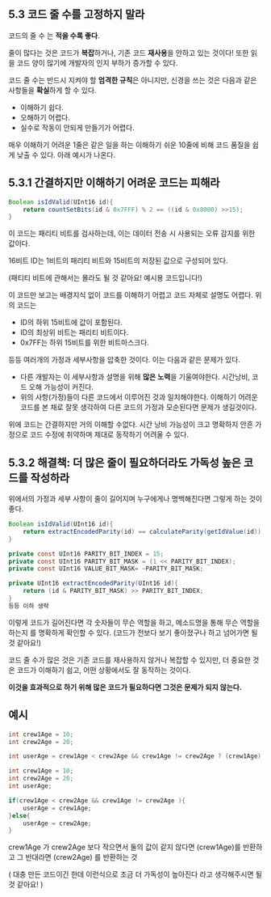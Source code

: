 ## 5.3 코드 줄 수를 고정하지 말라

코드의 줄 수 는 **적을 수록 좋다**.

줄이 많다는 것은 코드가 **복잡**하거나, 기존 코드 **재사용**을 안하고 있는 것이다! 또한 읽을 코드 양이 많기에 개발자의 인지 부하가 증가할 수 있다.

코드 줄 수는 반드시 지켜야 할 **엄격한 규칙**은 아니지만, 신경을 쓰는 것은 다음과 같은 사항들을 **확실**하게 할 수 있다.

- 이해하기 쉽다.
- 오해하기 어렵다.
- 실수로 작동이 안되게 만들기가 어렵다.

매우 이해하기 어려운 1줄은 같은 일을 하는 이해하기 쉬운 10줄에 비해 코드 품질을 쉽게 낮출 수 있다. 아래 예시가 나온다.

## 5.3.1 간결하지만 이해하기 어려운 코드는 피해라

```java
Boolean isIdValid(UInt16 id){
	return countSetBits(id & 0x7FFF) % 2 == ((id & 0x8000) >>15);
}
```

이 코드는 패리티 비트를 검사하는데, 이는 데이터 전송 시 사용되는 오류 감지를 위한 값이다.

16비트 ID는 1비트의 패리티 비트와 15비트의 저장된 값으로 구성되어 있다.

(패티티 비트에 관해서는 몰라도 될 것 같아요! 예시용 코드입니다!)

이 코드만 보고는 배경지식 없이 코드를 이해하기 어렵고 코드 자체로 설명도 어렵다. 위의 코드는

- ID의 하위 15비트에 값이 포함된다.
- ID의 최상위 비트는 패리티 비트이다.
- 0x7FF는 하위 15비트를 위한 비트마스크다.

등등 여러개의 가정과 세부사항을 압축한 것이다. 이는 다음과 같은 문제가 있다.

- 다른 개발자는 이 세부사항과 설명을 위해 **많은 노력**을 기울여야한다. 시간낭비, 코드 오해 가능성이 커진다.
- 위의 사항(가정)들이 다른 코드에서 이루어진 것과 일치해야한다. 이해하기 어려운 코드를 본 채로 잘못 생각하여 다른 코드의 가정과 모순된다면 문제가 생길것이다.

위에 코드는 간결하지만 거의 이해할 수없다. 시간 낭비 가능성이 크고 명확하지 안흔 가정으로 코드 수정에 취약하며 제대로 동작하기 어려울 수 있다.

## 5.3.2 해결책: 더 많은 줄이 필요하더라도 가독성 높은 코드를 작성하라

위에서의 가정과 세부 사항이 줄이 길어지며 누구에게나 명백해진다면 그렇게 하는 것이 좋다.

```java
Boolean isIdValid(UInt16 id){
	return extractEncodedParity(id) == calculateParity(getIdValue(id));
}

private const UInt16 PARITY_BIT_INDEX = 15;
private const UInt16 PARITY_BIT_MASK = (1 << PARITY_BIT_INDEX);
private const UInt16 VALUE_BIT_MASK= ~PARITY_BIT_MASK;

private UInt16 extractEncodedParity(UInt16 id){
	return (id & PARITY_BIT_MASK) >> PARITY_BIT_INDEX;
}
등등 이하 생략
```

이렇게 코드가 길어진다면 각 숫자들이 무슨 역할을 하고, 메소드명을 통해 무슨 역할을 하는지 를 명확하게 확인할 수 있다. (코드가 전보다 보기 좋아졌구나 하고 넘어가면 될 것 같아요!)

코드 줄 수가 많은 것은 기존 코드를 재사용하지 않거나 복잡할 수 있지만, 더 중요한 것은 코드가 이해하기 쉽고, 어떤 상황에서도 잘 동작하는 것이다.

**이것을 효과적으로 하기 위해 많은 코드가 필요하다면 그것은 문제가 되지 않는다.**

## 예시

```java
int crew1Age = 10;
int crew2Age = 20;

int userAge = crew1Age < crew2Age && crew1Age != crew2Age ? (crew1Age) : (crew2Age)
```

```java
int crew1Age = 10;
int crew2Age = 20;
int userAge;

if(crew1Age < crew2Age && crew1Age != crew2Age ){
	userAge = crew1Age;
}else{
	userAge = crew2Age;
}
```

crew1Age 가 crew2Age 보다 작으면서 둘의 값이 같지 않다면 (crew1Age)를 반환하고 그 반대라면 (crew2Age) 를 반환하는 것

( 대충 만든 코드이긴 한데 이런식으로 조금 더 가독성이 높아진다 라고 생각해주시면 될 것 같아요! )
